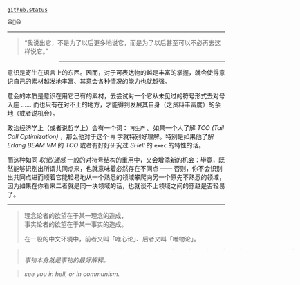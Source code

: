 [`github.status`](https://githubstatus.com/)

~~~~ postscript
😃🤔😄
~~~~

----


> “我说出它，不是为了以后更多地说它，而是为了以后甚至可以不必再去这样说它。”

> > > ---

意识是寄生在语言上的东西。因而，对于可表达物的越是丰富的掌握，就会使得意识自己的素材越发地丰富、其意会各种情况的能力也就越强。

意会的本质是意识在用它已有的素材，去尝试对一个它从未见过的符号形式去对号入座 …… 而也只有在对不上的地方，才能得到发展其自身（之资料丰富度）的余地（或者说机会）。

政治经济学上（或者说哲学上）会有一个词： `再生产` 。如果一个人了解 *TCO (Tail Call Optimization)* ，那么他对于这个 `再` 字就特别好理解。特别是如果他了解 *Erlang BEAM VM* 的 *TCO* 或者有好好研究过 *SHell* 的 `exec` 的特性的话。

而这种如同 *联觉/通感* 一般的对符号结构的重用中，又会增添新的机会：毕竟，既然能够识别出所谓共同点来，也就意味着必然存在不同点 —— 否则，你不会识别出共同点进而顺着它能轻易地从一个熟悉的领域攀爬向另一个原先不熟悉的领域，因为如果在你看来二者就是同一块领域的话，也就谈不上领域之间的穿越是否轻易了。

------

> 理念论者的欲望在于某一理念的造成，  
> 事实论者的欲望在于某一事实的造成。
> 
> 在一般的中文环境中，前者又叫「唯心论」、后者又叫「唯物论」。
> 

> > > > > > > > > > > > > > > > > ------
> 
> *事物本身就是事物的最好解释。*
> 

> *see you in hell, or in communism.*
